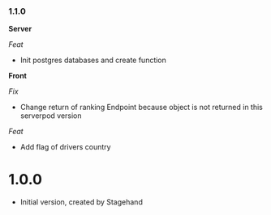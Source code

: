 ### 1.1.0

__Server__

_Feat_

- Init postgres databases and create function

__Front__

_Fix_

- Change return of ranking Endpoint because object is not returned in this serverpod version

_Feat_

- Add flag of drivers country

# 1.0.0

- Initial version, created by Stagehand
